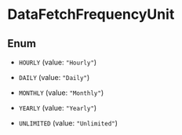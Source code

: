 

# DataFetchFrequencyUnit

## Enum


* `HOURLY` (value: `"Hourly"`)

* `DAILY` (value: `"Daily"`)

* `MONTHLY` (value: `"Monthly"`)

* `YEARLY` (value: `"Yearly"`)

* `UNLIMITED` (value: `"Unlimited"`)



